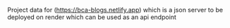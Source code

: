 Project data for (https://bca-blogs.netlify.app) which is a json server to be deployed on render which can be used as an api endpoint
